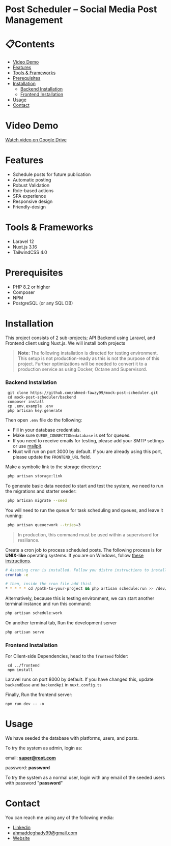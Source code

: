 # Post Scheduler – Social Media Post Management


# 📋Contents
- [Video Demo](#video-demo)
- [Features](#features)
- [Tools & Frameworks](#tools--frameworks)
- [Prerequisites](#prerequisites)
- [Installation](#installation)
  - [Backend Installation](#backend-installation)
  - [Frontend Installation](#frontend-installation)
- [Usage](#usage)
- [Contact](#contact)

# Video Demo
[Watch video on Google Drive](https://drive.google.com/file/d/1xu0gXUXzeWxGlwyc4JofUQrBJ5XnQ4fH/view?usp=sharing)


# Features
- Schedule posts for future publication
- Automatic posting
- Robust Validation
- Role-based actions
- SPA experience
- Responsive design
- Friendly-design

# Tools & Frameworks
- Laravel 12
- Nuxt.js 3.16
- TailwindCSS 4.0

# Prerequisites
- PHP 8.2 or higher
- Composer
- NPM
- PostgreSQL (or any SQL DB)


# Installation
This project consists of 2 sub-projects; API Backend using Laravel, and Frontend client using Nuxt.js. We will install both projects



> **Note:** The following installation is directed for testing environment. This setup is not production-ready as this is not the purpose of this project. Further optimizations will be needed to convert it to a production service as using Docker, Octane and Supervisord.


### Backend Installation

```
 git clone https://github.com/ahmed-fawzy99/mock-post-scheduler.git
 cd mock-post-scheduler/backend
 composer install
 cp .env.example .env 
 php artisan key:generate
 ```
Then open `.env` file do the following:
- Fill in your database credentials.
- Make sure `QUEUE_CONNECTION=database` is set for queues.
- If you need to receive emails for testing, please add your SMTP settings or use [mailpit](https://mailpit.axllent.org/).
- Nuxt will run on port 3000 by default. If you are already using this port, please update the `FRONTEND_URL` field.


Make a symbolic link to the storage directory:
```bash
 php artisan storage:link
```

To generate basic data needed to start and test the system, we need to run the migrations and starter seeder:
```bash
 php artisan migrate --seed
```

You will need to run the queue for task scheduling and queues, and leave it running:
```bash
 php artisan queue:work --tries=3 
```
> In production, this command must be used within a supervisord for resiliance.

Create a cron job to process scheduled posts. The following process is for **UNIX-like** operating systems. If you are on Windows, follow [these instructions](https://gist.github.com/Splode/94bfa9071625e38f7fd76ae210520d94).
```bash
# Assuming cron is installed. Follow you distro instructions to install it otherwise.
crontab -e

# then, inside the cron file add thisL
* * * * * cd /path-to-your-project && php artisan schedule:run >> /dev/null 2>&1
```
Alternatively, because this is testing environment, we can start another terminal instance and run this command:
```bash
php artisan schedule:work
```
On another terminal tab, Run the development server
```bash
php artisan serve
```
### Frontend Installation

For Client-side Dependencies, head to the `frontend` folder:
```
 cd ../frontend
 npm install
```
Laravel runs on port 8000 by default. If you have changed this, update `backendBase` and `backendApi` in `nuxt.config.ts`

Finally, Run the frontend server:
```
npm run dev -- -o
```

# Usage 
We have seeded the database with platforms, users, and posts. 

To try the system as admin, login as:

email: **super@root.com**

password: **password**


To try the system as a normal user, login with any email of the seeded users with password "**password**"




# Contact
You can reach me using any of the following media:
- [Linkedin](http://linkedin.com/in/ahmeddeghady)
- [ahmaddeghady99@gmail.com](mailto:ahmaddeghady99@gmail.com)
- [Website](http://ahmaddeghady.online/)